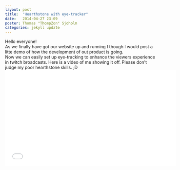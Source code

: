 ```yaml
---
layout: post
title:  "Hearthstone with eye-tracker"
date:   2014-04-27 23:09
poster: Thomas "ThompZon" Sjoholm
categories: jekyll update
---
```

<div class="newspost">
	<p class="newscontent">
		Hello everyone!<br>
		As we finally have got our website up and running I though I would post a litte demo of how the development of out product is going.<br>
		Now we can easily set up eye-tracking to enhance the viewers experience in twitch broadcasts. Here is a video of me showing it off. Please don't judge my poor hearthstone skills. ;D
		<br><iframe width="560" height="315" src="//www.youtube.com/embed/jbswEkYlhso" frameborder="0" allowfullscreen></iframe>
	</p>
</div>
